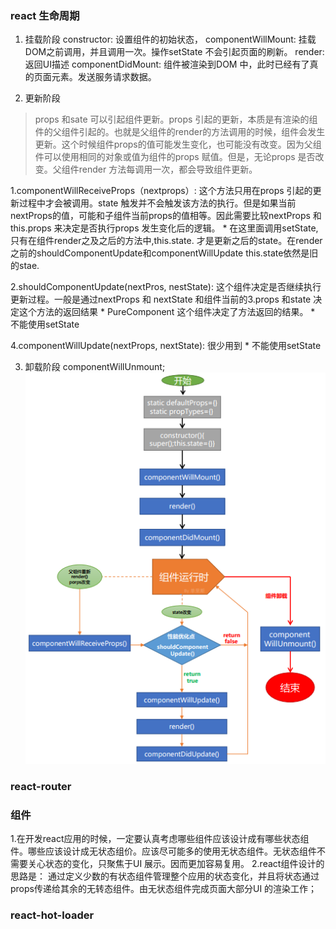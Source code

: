 ### react 生命周期

1. 挂载阶段
  constructor: 设置组件的初始状态，
  componentWillMount:  挂载DOM之前调用，并且调用一次。操作setState 不会引起页面的刷新。
  render: 返回UI描述
  componentDidMount: 组件被渲染到DOM 中，此时已经有了真的页面元素。发送服务请求数据。
  

2. 更新阶段
  >props 和sate 可以引起组件更新。props 引起的更新，本质是有渲染的组件的父组件引起的。也就是父组件的render的方法调用的时候，组件会发生更新。这个时候组件props的值可能发生变化，也可能没有改变。因为父组件可以使用相同的对象或值为组件的props 赋值。但是，无论props 是否改变。父组件render 方法每调用一次，都会导致组件更新。

  1.componentWillReceiveProps（nextprops）: 这个方法只用在props 引起的更新过程中才会被调用。state 触发并不会触发该方法的执行。但是如果当前nextProps的值，可能和子组件当前props的值相等。因此需要比较nextProps 和 this.props 来决定是否执行props 发生变化后的逻辑。
      * 在这里面调用setState, 只有在组件render之及之后的方法中,this.state. 才是更新之后的state。在render之前的shouldComponentUpdate和componentWillUpdate this.state依然是旧的stae.
      
  2.shouldComponentUpdate(nextPros, nestState): 这个组件决定是否继续执行更新过程。一般是通过nextProps 和 nextState 和组件当前的3.props 和state 决定这个方法的返回结果
    * PureComponent 这个组件决定了方法返回的结果。
    * 不能使用setState
    
  4.componentWillUpdate(nextProps, nextState):   很少用到
    *  不能使用setState

  

3. 卸载阶段
  componentWillUnmount;
![](./life.png)

### react-router


### 组件

1.在开发react应用的时候，一定要认真考虑哪些组件应该设计成有哪些状态组件。哪些应该设计成无状态组价。应该尽可能多的使用无状态组件。无状态组件不需要关心状态的变化，只聚焦于UI 展示。因而更加容易复用。
2.react组件设计的思路是： 通过定义少数的有状态组件管理整个应用的状态变化，并且将状态通过props传递给其余的无转态组件。由无状态组件完成页面大部分UI 的渲染工作；  

### react-hot-loader
